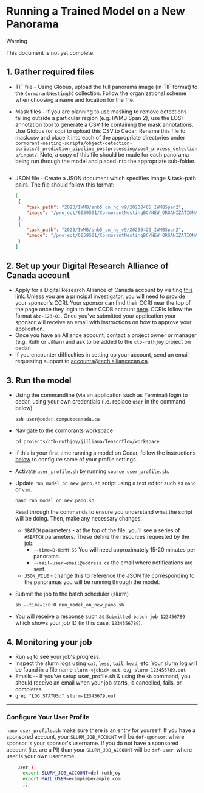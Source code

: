 # Running a Trained Model on a New Panorama

> [!WARNING]
> This document is not yet complete.
 
## 1. Gather required files
* TIF file - Using Globus, upload the full panorama image (in TIF format) to the `CormorantNestingBC` collection. Follow the organizational scheme when choosing a name and location for the file.
* Mask files - If you are planning to use masking to remove detections falling outside a particular region (e.g. IWMB Span 2), use the LOST annotation tool to generate a CSV file containing the mask annotations. Use Globus (or scp) to upload this CSV to Cedar. Rename this file to mask.csv and place it into each of the appropriate directories under `cormorant-nesting-scripts/object-detection-scripts/3_prediction_pipeline_postprocessing/post_process_detections/input/`. Note, a copy of this file should be made for each panorama being run through the model and placed into the appropriate sub-folder.  
  ```commandline
  
  ```

* JSON file - Create a JSON document which specifies image & task-path pairs. The file should follow this format:
  ```json
  [
   {
      "task_path": "2023/IWMB/snb5_cn_hg_v9/20230405_IWMBSpan2",
      "image": "/project/6059501/CormorantNestingBC/NEW_ORGANIZATION/2023/IWMB/IWMBSpan2/20230405_IWMBSpan2_RockyPoint_gigapan_panorama.tif"
   },
   {
      "task_path": "2023/IWMB/snb5_cn_hg_v9/20230426_IWMBSpan2",
      "image": "/project/6059501/CormorantNestingBC/NEW_ORGANIZATION/2023/IWMB/IWMBSpan2/20230426_IWMBSpan2_RockyPoint_gigapan_panorama.tif"
   }
  ]
  ```

## 2. Set up your Digital Research Alliance of Canada account
* Apply for a Digital Research Alliance of Canada account by visiting [this link](https://ccdb.alliancecan.ca/account_application). Unless you are a principal investigator, you will need to provide your sponsor's CCRI. Your sponsor can find their CCRI near the top of the page once they login to their CCDB account [here](https://ccdb.alliancecan.ca/). CCRIs follow the format `abc-123-01`. Once you've submitted your application your sponsor will receive an email with instructions on how to approve your application. 
* Once you have an Alliance account, contact a project owner or manager (e.g. Ruth or Jillian) and ask to be added to the `ctb-ruthjoy` project on cedar.
* If you encounter difficulties in setting up your account, send an email requesting support to <accounts@tech.alliancecan.ca>. 

## 3. Run the model
* Using the commandline (via an application such as Terminal) login to cedar, using your own credentials (i.e. replace `user` in the command below) 
  ```commandline
  ssh user@cedar.computecanada.ca
  ```

* Navigate to the cormorants workspace
  ```commandline
  cd projects/ctb-ruthjoy/jilliana/Tensorflow/workspace
  ```

* If this is your first time running a model on Cedar, follow the instructions [below](#configure-your-user-profile) to configure some of your profile settings.
 
* Activate `user_profile.sh` by running `source user_profile.sh`.    

* Update `run_model_on_new_pano.sh` script using a text editor such as `nano` or `vim`. 
  ```commandline
  nano run_model_on_new_pano.sh
  ```
  Read through the commands to ensure you understand what the script will be doing. Then, make any necessary changes.
  * `SBATCH` parameters - at the top of the file, you'll see a series of `#SBATCH` parameters. These define the resources requested by the job.
    * `--time=D-H:MM:SS` You will need approximately 15-20 minutes per panorama.
    * `--mail-user=email@address.ca` the email where notifications are sent.
  * `JSON_FILE` - change this to reference the JSON file corresponding to the panoramas you will be running through the model. 

* Submit the job to the batch scheduler (slurm)
  ```commandline
  sb --time=1:0:0 run_model_on_new_pano.sh
  ```
  
  
* You will receive a response such as `Submitted batch job 123456789` which shows your job ID (in this case, `1234556789`).    

## 4. Monitoring your job
* Run `sq` to see your job's progress.
* Inspect the slurm logs using `cat`, `less`, `tail`, `head`, etc. Your slurm log will be found in a file name `slurm-<jobid>.out`. e.g. `slurm-123456789.out`
* Emails -- If you've setup user_profile.sh & using the `sb` command, you should receive an email when your job starts, is cancelled, fails, or completes.
* `grep "LOG STATUS:" slurm-12345679.out`

----
### Configure Your User Profile
`nano user_profile.sh`
make sure there is an entry for yourself. If you have a sponsored account, your `SLURM_JOB_ACCOUNT` will be `def-sponsor`, where sponsor is your sponsor's username. If you do not have a sponsored account (i.e. are a PI) than your `SLURM_JOB_ACCOUNT` will be `def-user`, where user is your own username.
```bash
    user )
      export SLURM_JOB_ACCOUNT=def-ruthjoy
      export MAIL_USER=example@example.com
      ;;
```

